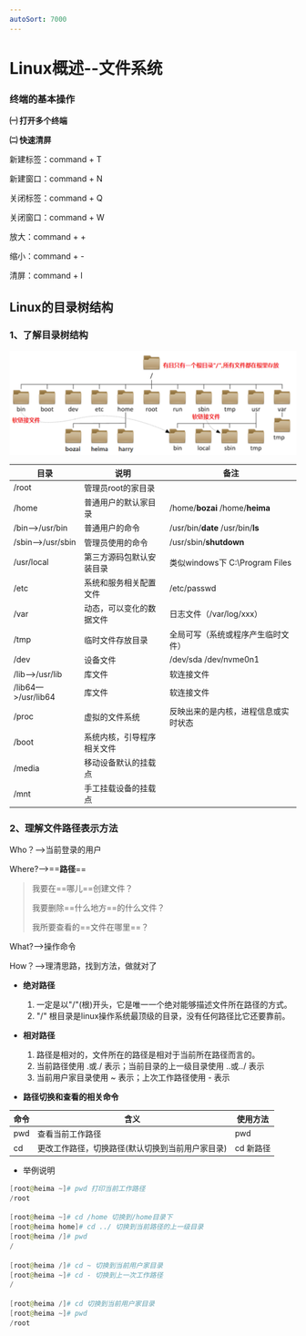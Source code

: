 ```yaml
---
autoSort: 7000
---
```

# Linux概述--文件系统

### 终端的基本操作

**㈠ 打开多个终端**

**㈡ 快速清屏**

新建标签：command + T

新建窗口：command + N

关闭标签：command + Q

关闭窗口：command + W



放大：command + +

缩小：command + -

清屏：command + l





## Linux的目录树结构

### 1、了解目录树结构

![image-20231031151609728](./images/image-20231031151609728.png)

| 目录               | 说明                       | 备注                                 |
| ------------------ | -------------------------- | ------------------------------------ |
| /root              | 管理员root的家目录         |                                      |
| /home              | 普通用户的默认家目录       | /home/**bozai**  /home/**heima**     |
| /bin—>/usr/bin     | 普通用户的命令             | /usr/bin/**date** /usr/bin/**ls**    |
| /sbin—>/usr/sbin   | 管理员使用的命令           | /usr/sbin/**shutdown**               |
| /usr/local         | 第三方源码包默认安装目录   | 类似windows下 C:\Program Files       |
| /etc               | 系统和服务相关配置文件     | /etc/passwd                          |
| /var               | 动态，可以变化的数据文件   | 日志文件（/var/log/xxx）             |
| /tmp               | 临时文件存放目录           | 全局可写（系统或程序产生临时文件）   |
| /dev               | 设备文件                   | /dev/sda /dev/nvme0n1                |
| /lib—>/usr/lib     | 库文件                     | 软连接文件                           |
| /lib64—>/usr/lib64 | 库文件                     | 软连接文件                           |
| /proc              | 虚拟的文件系统             | 反映出来的是内核，进程信息或实时状态 |
| /boot              | 系统内核，引导程序相关文件 |                                      |
| /media             | 移动设备默认的挂载点       |                                      |
| /mnt               | 手工挂载设备的挂载点       |                                      |



### 2、理解文件路径表示方法

Who？——>当前登录的用户

Where?——>==**路径**==

> 我要在==哪儿==创建文件？
>
> 我要删除==什么地方==的什么文件？
>
> 我所要查看的==文件在哪里==？

What?——>操作命令

How？——>理清思路，找到方法，做就对了

- **绝对路径**
  1. 一定是以"/"(根)开头，它是唯一一个绝对能够描述文件所在路径的方式。
  2. "/" 根目录是linux操作系统最顶级的目录，没有任何路径比它还要靠前。

- **相对路径**
  1. 路径是相对的，文件所在的路径是相对于当前所在路径而言的。
  2. 当前路径使用 .或./ 表示；当前目录的上一级目录使用 ..或../ 表示
  3. 当前用户家目录使用 ~ 表示；上次工作路径使用 - 表示

- **路径切换和查看的相关命令**



| 命令 | 含义                                             | 使用方法  |
| ---- | ------------------------------------------------ | --------- |
| pwd  | 查看当前工作路径                                 | pwd       |
| cd   | 更改工作路径，切换路径(默认切换到当前用户家目录) | cd 新路径 |

- 举例说明

```powershell
[root@heima ~]# pwd 打印当前工作路径
/root

[root@heima ~]# cd /home 切换到/home目录下
[root@heima home]# cd ../ 切换到当前路径的上一级目录
[root@heima /]# pwd
/

[root@heima /]# cd ~ 切换到当前用户家目录
[root@heima ~]# cd - 切换到上一次工作路径
/

[root@heima /]# cd 切换到当前用户家目录
[root@heima ~]# pwd
/root
```













